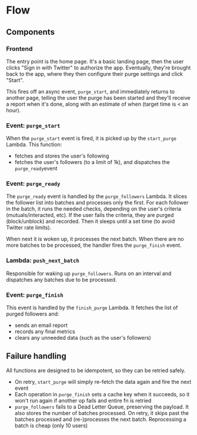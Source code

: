# Flow

## Components
### Frontend
The entry point is the home page. It's a basic landing page, then the user clicks "Sign in with Twitter" to authorize the app. Eventually, they're brought back to the app, where they then configure their purge settings and click "Start".

This fires off an async event, `purge_start`, and immediately returns to another page, telling the user the purge has been started and they'll receive a report when it's done, along with an estimate of when (target time is < an hour).

### Event: `purge_start`
When the `purge_start` event is fired, it is picked up by the `start_purge` Lambda. This function:
- fetches and stores the user's following
- fetches the user's followers (to a limit of 1k), and dispatches the `purge_ready`event

### Event: `purge_ready`
The `purge_ready` event is handled by the `purge_followers` Lambda. It slices the follower list into batches and processes only the first. For each follower in the batch, it runs the needed checks, depending on the user's criteria (mutuals/interacted, etc). If the user fails the criteria, they are purged (block/unblock) and recorded. Then it sleeps until a set time (to avoid Twitter rate limits).

When next it is woken up, it processes the next batch. When there are no more batches to be processed, the handler fires the `purge_finish` event.

### Lambda: `push_next_batch`
Responsible for waking up `purge_followers`. Runs on an interval and dispatches any batches due to be processed.

### Event: `purge_finish`
This event is handled by the `finish_purge` Lambda. It fetches the list of purged followers and:
- sends an email report
- records any final metrics
- clears any unneeded data (such as the user's followers)

## Failure handling
All functions are designed to be idempotent, so they can be retried safely.
- On retry, `start_purge` will simply re-fetch the data again and fire the next event
- Each operation in `purge_finish` sets a cache key when it succeeds, so it won't run again if another op fails and entire fn is retried
- `purge_followers` fails to a Dead Letter Queue, preserving the payload. It also stores the number of batches processed. On retry, it skips past the batches processed and (re-)processes the next batch. Reprocessing a batch is cheap (only 10 users)